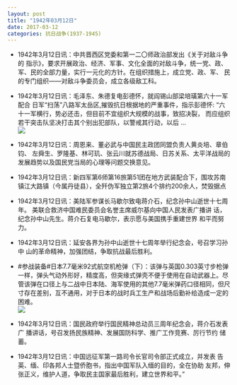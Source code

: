 ```yaml
---
layout: post
title: "1942年03月12日"
date: 2017-03-12
categories: 抗日战争(1937-1945)
---
```


<meta name="referrer" content="no-referrer" />

- 1942年3月12日讯：中共晋西区党委和第一二〇师政治部发出《关于对敌斗争的 指示》，要求开展政治、经济、军事、文化全面的对敌斗争，统一党、政、 军、民的全部力量，实行一元化的方针。在组织措施上，成立党、政、军、 民的专门组织——对敌斗争委员会，成立各级敌工科。 

- 1942年3月12日讯：毛泽东、朱德复电彭德怀，就阎锡山部梁培璜第六十一军配合 日军“扫荡”八路军太岳区,摧毁抗日根据地的严重事件，指示彭德怀: “六十一军横行，势必还击，但目前不宜组织大规模的战事，致招决裂， 而应组织若干突击队坚决打击其个别出犯部队，以警戒其行动，以后 ... <br/><img src="https://wx3.sinaimg.cn/large/aca367d8ly1fdkb4e0scxj20c80ayjrh.jpg" />

- 1942年3月12日讯：周恩来、董必武与中国民主政团同盟负责人黄炎培、章伯钧、 左舜生、罗隆基、林可玑、张云川就苏德战局、日苏关系、太平洋战局的 发展趋势以及国民党当局的心理等问题交换意见。 

- 1942年3月12日讯：新四军第6师第16旅第51团在地方武装配合下，围攻苏南镇江大路镇（今属丹徒县），全歼伪军独立第2旅4个排约200余人，焚毁据点 

- 1942年3月12日讯：美陆军参谋长马歇尔致电蒋介石，纪念孙中山逝世十七周年。 美联合救济中国难民委员会名誉主席威尔基向中国人民发表广播讲 话，纪念孙中山先生。蒋介石复电马歇尔，表示愿与美国携手重建世界 和平而努力。 

- 1942年3月12日讯：延安各界为孙中山逝世十七周年举行纪念会，号召学习孙中 山的革命精神，加强团结，争取抗战最后胜利。 

- #参战装备#日本7.7毫米92式航空机枪弹（下）：该弹与英国0.303英寸步枪弹一样，弹头气动外形好，精度高，但突缘式弹壳不便于使用在自动武器上。尽管该弹在口径上与二战中日本陆、海军使用的其他7.7毫米弹药口径相同，但尺寸存在差别，互不通用，对于日本的战时兵工生产和战场后勤补给造成一定的困难。 <br/><img src="https://wx3.sinaimg.cn/large/aca367d8ly1fdjts15u09j20m81fywmi.jpg" />

- 1942年3月12日讯：国民政府举行国民精神总动员三周年纪念会，蒋介石发表广 播讲话，号召发扬民族精神、发展国防科学、推广工作竞赛、厉行节约 储蓄。 

- 1942年3月12日讯：中国远征军第一路司令长官司令部正式成立，并发表 告英、缅、印各邦人士暨侨胞书，指出中国军队入缅的目的，全在协助 友邦，伸张正义，维护人道，争取民主国家最后胜利，建立世界和平。” 

